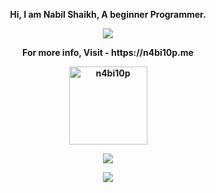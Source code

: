 <p align="center"><strong>Hi, I am Nabil Shaikh, A beginner Programmer.<strong></p>
<p align="center"><a href="https://git.io/streak-stats"><img src="https://streak-stats.demolab.com?user=n4bi10p&theme=java-dark&hide_border=true"/></a></p>
<p align="center"><strong>For more info, Visit - https://n4bi10p.me <strong></p>
<p align="center"><img width="125" src="https://komarev.com/ghpvc/?username=n4bi10p&style=flat-square" alt="n4bi10p"></p>
<p align="center"><a href="https://github.com/n4bi10p"><img src="https://github-readme-stats.vercel.app/api?username=n4bi10p&show_icons=true&theme=highcontrast&count_private=true"></a></p>
<p align="center"><a href="https://github.com/n4bi10p"><img src="https://github-readme-stats.vercel.app/api/top-langs/?username=n4bi10p&theme=highcontrast&layout=compact&count_private=true"></a></p>
